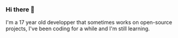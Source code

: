 ### Hi there 👋
I'm a 17 year old developper that sometimes works on open-source projects, I've been coding for a while and I'm still learning.
